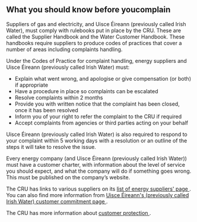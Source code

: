 ##  What you should know before youcomplain

Suppliers of gas and electricity, and Uisce Éireann (previously called Irish
Water), must comply with rulebooks put in place by the CRU. These are called
the Supplier Handbook and the Water Customer Handbook. These handbooks require
suppliers to produce codes of practices that cover a number of areas including
complaints handling.

Under the Codes of Practice for complaint handling, energy suppliers and Uisce
Éireann (previously called Irish Water) must:

  * Explain what went wrong, and apologise or give compensation (or both) if appropriate 
  * Have a procedure in place so complaints can be escalated 
  * Resolve complaints within 2 months 
  * Provide you with written notice that the complaint has been closed, once it has been resolved 
  * Inform you of your right to refer the complaint to the CRU if required 
  * Accept complaints from agencies or third parties acting on your behalf 

Uisce Éireann (previously called Irish Water) is also required to respond to
your complaint within 5 working days with a resolution or an outline of the
steps it will take to resolve the issue.

Every energy company (and Uisce Éireann (previously called Irish Water)) must
have a customer charter, with information about the level of service you
should expect, and what the company will do if something goes wrong. This must
be published on the company’s website.

The CRU has links to various suppliers on its [ list of energy suppliers' page
](https://www.cru.ie/home/customer-care/energy/communication/) . You can also
find more information from [ Uisce Éireann's (previously called Irish Water)
customer commitment page ](https://www.water.ie/our-customer-commitment/) .

The CRU has more information about [ customer protection
](https://www.cru.ie/home/customer-care/) .
